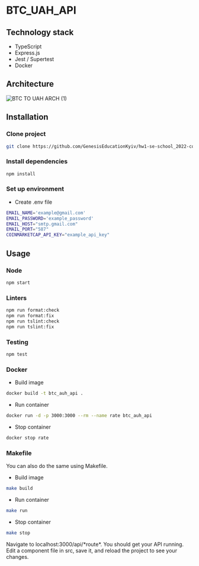 # BTC_UAH_API

## Technology stack

-   TypeScript
-   Express.js
-   Jest / Supertest
-   Docker

## Architecture
![BTC TO UAH ARCH (1)](https://user-images.githubusercontent.com/65043455/192067123-8ef1ea32-21f0-4a31-8174-11f21ab91373.png)


## Installation

### Clone project

```bash
git clone https://github.com/GenesisEducationKyiv/hw1-se-school_2022-code-review-DHushchin
```

### Install dependencies

```bash
npm install
```

### Set up environment

-   Create .env file

```bash
EMAIL_NAME='example@gmail.com'
EMAIL_PASSWORD='example_password'
EMAIL_HOST="smtp.gmail.com"
EMAIL_PORT="587"
COINMARKETCAP_API_KEY="example_api_key"
```

## Usage

### Node

```bash
npm start
```

### Linters

```bash
npm run format:check
npm run format:fix
npm run tslint:check
npm run tslint:fix
```

### Testing

```bash
npm test
```

### Docker

-   Build image

```bash
docker build -t btc_auh_api .
```

-   Run container

```bash
docker run -d -p 3000:3000 --rm --name rate btc_auh_api
```

-   Stop container

```bash
docker stop rate
```

### Makefile

You can also do the same using Makefile.

-   Build image

```bash
make build
```

-   Run container

```bash
make run
```

-   Stop container

```bash
make stop
```

Navigate to localhost:3000/api/\*route\*. You should get your API running. Edit a component file in src, save it, and reload the project to see your changes.
